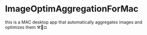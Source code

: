 # ImageOptimAggregationForMac
this is a MAC desktop app that automatically aggregates images and optimizes them ⚒🌅⚖️
